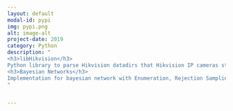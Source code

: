```yaml
---
layout: default
modal-id: pypi
img: pypi.png
alt: image-alt
project-date: 2019
category: Python
description: "
<h3>libHikvision</h3>
Python library to parse Hikvision datadirs that Hikvision IP cameras store the videos. Using this class you can view details about recordings stored in a datadir and extract video and thumbnails.
<h3>Bayesian Networks</h3>
Implementation for bayesian network with Enumeration, Rejection Sampling, Likelihood Weighting for the Artificial Intelligence module.
"


---
```


